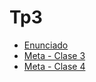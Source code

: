 # Tp3

 * [Enunciado](https://docs.google.com/document/d/1y23LJaBrozfFhlfqKwbAR0Yw6Nr5Yozh2RJmbnK6mPs/edit?usp=sharing)
 * [Meta - Clase 3](http://tadp-utn-frba.github.io/scripts/clase_3/)
 * [Meta - Clase 4](http://tadp-utn-frba.github.io/scripts/clase_4/)
